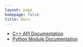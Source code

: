 ```yaml
---
layout: page
homepage: false
title: Docs
---
```


<ul>
<li><a href="{{ 'cpp/index.html' | relative_url }}">C++ API Documentation</a></li>
<li><a href="{{ 'python/index.html' | relative_url }}">Python Module Documentation</a></li>
</ul> 
